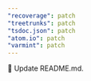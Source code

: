 ```yaml
---
"recoverage": patch
"treetrunks": patch
"tsdoc.json": patch
"atom.io": patch
"varmint": patch
---
```


📝 Update README.md.
